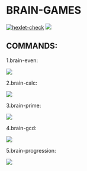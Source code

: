 <h1>BRAIN-GAMES</h1>

[![hexlet-check](https://github.com/unt1tledd/python-project-49/actions/workflows/hexlet-check.yml/badge.svg?branch=main)](https://github.com/unt1tledd/python-project-49/actions/workflows/hexlet-check.yml)
<a href="https://codeclimate.com/github/unt1tledd/python-project-49/maintainability"><img src="https://api.codeclimate.com/v1/badges/0341c2f9d690dfc0840e/maintainability" /></a>

  <h2>COMMANDS:</h2>

1.brain-even:

<a href="https://asciinema.org/a/ctU1txknUy32d8ULkWH6N4Dr1" target="_blank"><img src="https://asciinema.org/a/ctU1txknUy32d8ULkWH6N4Dr1.svg" /></a>
  
2.brain-calc:

<a href="https://asciinema.org/a/zWS1cujAVIm0gNa0zFkT6iwnw" target="_blank"><img src="https://asciinema.org/a/zWS1cujAVIm0gNa0zFkT6iwnw.svg" /></a>
  
3.brain-prime:

<a href="https://asciinema.org/a/EDpxxW3auCJk3NAMX8OlCBrCA" target="_blank"><img src="https://asciinema.org/a/EDpxxW3auCJk3NAMX8OlCBrCA.svg" /></a>
  
4.brain-gcd:

<a href="https://asciinema.org/a/cjd3dWIqp8fMV75JG283KeBzT" target="_blank"><img src="https://asciinema.org/a/cjd3dWIqp8fMV75JG283KeBzT.svg" /></a>
 
5.brain-progression:

<a href="https://asciinema.org/a/vNa92DB4esw2MZ6CiBOLXcy4j" target="_blank"><img src="https://asciinema.org/a/vNa92DB4esw2MZ6CiBOLXcy4j.svg" /></a>
